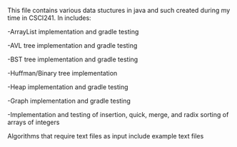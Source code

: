 This file contains various data stuctures in java and such created during my time in CSCI241. 
In includes:

-ArrayList implementation and gradle testing

-AVL tree implementation and gradle testing

-BST tree implementation and gradle testing

-Huffman/Binary tree implementation

-Heap implementation and gradle testing

-Graph implementation and gradle testing

-Implementation and testing of insertion, quick, merge, and radix sorting of arrays of integers

Algorithms that require text files as input include example text files
